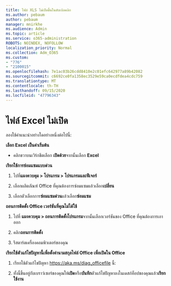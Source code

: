 ```yaml
---
title: ไฟล์ XLS ไม่เปิดขึ้นในดับเบิลคลิก
ms.author: pebaum
author: pebaum
manager: mnirkhe
ms.audience: Admin
ms.topic: article
ms.service: o365-administration
ROBOTS: NOINDEX, NOFOLLOW
localization_priority: Normal
ms.collection: Adm_O365
ms.custom:
- "776"
- "2100015"
ms.openlocfilehash: 7e1ac03b26cdd8410e2c01efc642977a89b42082
ms.sourcegitcommit: c6692ce0fa1358ec3529e59ca0ecdfdea4cdc759
ms.translationtype: MT
ms.contentlocale: th-TH
ms.lasthandoff: 09/15/2020
ms.locfileid: "47796343"
---
```

# <a name="excel-file-doesnt-open"></a>ไฟล์ Excel ไม่เปิด

ลองใช้คำแนะนำอย่างใดอย่างหนึ่งต่อไปนี้:

**เลือก Excel เป็นค่าเริ่มต้น**

* คลิกขวาบนเวิร์กชีตเลือก **เปิดด้วย**จากนั้นเลือก **Excel**

**เรียกใช้การซ่อมแซมแบบด่วน**

1. ไปที่**แผงควบคุม > โปรแกรม > โปรแกรมและฟีเจอร์**

2. เลือกผลิตภัณฑ์ Office ที่คุณต้องการซ่อมแซมแล้วเลือก**เปลี่ยน**

3. เลือกตัวเลือกการ**ซ่อมแซมด่วน**แล้วเลือก**ซ่อมแซม**

**ถอนการติดตั้ง Office เวอร์ชันที่คุณไม่ได้ใช้**

1. ไปที่ **แผงควบคุม > ถอนการติดตั้งโปรแกรม**จากนั้นเลือกเวอร์ชันของ Office ที่คุณต้องการเอาออก

2. คลิก**ถอนการติดตั้ง**

3. รีสตาร์ตเครื่องคอมพิวเตอร์ของคุณ

**เรียกใช้ตัวแก้ไขปัญหานี้เพื่อตั้งค่านามสกุลไฟล์ Office เพื่อเปิดใน Office**

1. เรียกใช้ตัวแก้ไขปัญหา https://aka.ms/diag_officefile นี้:

2. ทั้งนี้ขึ้นอยู่กับเบราว์เซอร์ของคุณให้**เปิด**หรือ**บันทึก**ตัวแก้ไขปัญหาลงในเดสก์ท็อปของคุณแล้ว**เรียกใช้งาน**

